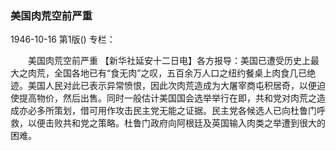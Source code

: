 ### 美国肉荒空前严重

1946-10-16
第1版()
专栏：

　　美国肉荒空前严重
    【新华社延安十二日电】各方报导：美国已遭受历史上最大之肉荒，全国各地已有“食无肉”之叹，五百余万人口之纽约餐桌上肉食几已绝迹。美国人民对此已表示异常愤恨，因此次肉荒造成为大屠宰商屯积居奇，以便迫使提高物价，然后出售。同时一般估计美国国会选举举行在即，共和党对肉荒之造成亦必多所策划，借可用作攻击民主党无能之证据。民主党各候选人已向杜鲁门呼救，以便击败共和党之策略。杜鲁门政府向阿根廷及英国输入肉类之举遭到很大的困难。
